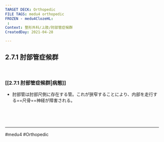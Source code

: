 ```yaml
---
TARGET DECK: Orthopedic
FILE TAGS: medu4 orthopedic
FROZEN - medu4ClozeHL:
 : 
Context: 整形外科/上肢/肘部管症候群
CreatedDay: 2021-04-28

---
```


## 2.7.1 肘部管症候群

<br>

### [[2.7.1 肘部管症候群|病態]]
* 肘部管は肘部尺側に存在する管。これが狭窄することにより、内部を走行する==尺骨==神経が障害される。
<!--ID: 1619831681879-->


<br><br><br>

---
#medu4 #Orthopedic

